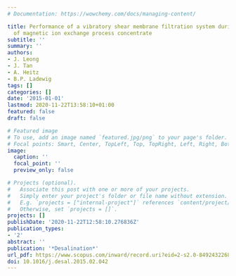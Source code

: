 ```yaml
---
# Documentation: https://wowchemy.com/docs/managing-content/

title: Performance of a vibratory shear membrane filtration system during the treatment
  of magnetic ion exchange process concentrate
subtitle: ''
summary: ''
authors:
- J. Leong
- J. Tan
- A. Heitz
- B.P. Ladewig
tags: []
categories: []
date: '2015-01-01'
lastmod: 2020-11-22T13:58:10+01:00
featured: false
draft: false

# Featured image
# To use, add an image named `featured.jpg/png` to your page's folder.
# Focal points: Smart, Center, TopLeft, Top, TopRight, Left, Right, BottomLeft, Bottom, BottomRight.
image:
  caption: ''
  focal_point: ''
  preview_only: false

# Projects (optional).
#   Associate this post with one or more of your projects.
#   Simply enter your project's folder or file name without extension.
#   E.g. `projects = ["internal-project"]` references `content/project/deep-learning/index.md`.
#   Otherwise, set `projects = []`.
projects: []
publishDate: '2020-11-22T12:58:10.276836Z'
publication_types:
- '2'
abstract: ''
publication: '*Desalination*'
url_pdf: https://www.scopus.com/inward/record.uri?eid=2-s2.0-84924322688&doi=10.1016%2fj.desal.2015.02.042&partnerID=40&md5=fce8bd004073125da72a2dadbb2e5b66
doi: 10.1016/j.desal.2015.02.042
---
```

